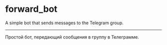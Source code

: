 # forward_bot

A simple bot that sends messages to the Telegram group.

---------------------------

Простой бот, передающий сообщения в группу в Телеграмме.
